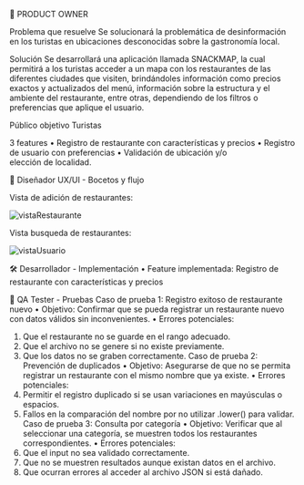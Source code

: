 👥 PRODUCT OWNER

Problema que resuelve 
Se solucionará la problemática de desinformación en los turistas en ubicaciones desconocidas sobre la gastronomía local. 

Solución
Se desarrollará una aplicación llamada SNACKMAP, la cual permitirá a los turistas acceder a un mapa con los restaurantes de las diferentes ciudades que visiten, brindándoles información como precios exactos y actualizados del menú, información sobre la estructura y el ambiente del restaurante, entre otras, dependiendo de los filtros o preferencias que aplique el usuario. 

Público objetivo
Turistas 

3 features 
• Registro de restaurante con características y precios 
• ⁠Registro de usuario con preferencias 
• ⁠Validación de ubicación y/o elección de localidad.


🎨 Diseñador UX/UI - Bocetos y flujo


Vista de adición de restaurantes: 


![vistaRestaurante](https://github.com/user-attachments/assets/bab2eb12-2e60-42e8-97e0-10c6fbe1f535)

Vista busqueda de restaurantes:


![vistaUsuario](https://github.com/user-attachments/assets/7af0234b-9498-4372-8081-b9da77b197e3)


🛠️ Desarrollador - Implementación
•	Feature implementada:  Registro de restaurante con características y precios


🔧 QA Tester - Pruebas
Caso de prueba 1: Registro exitoso de restaurante nuevo
•	Objetivo: Confirmar que se pueda registrar un restaurante nuevo con datos válidos sin inconvenientes.
•	Errores potenciales:
1.	Que el restaurante no se guarde en el rango adecuado.
2.	Que el archivo no se genere si no existe previamente.
3.	Que los datos no se graben correctamente.
Caso de prueba 2: Prevención de duplicados
•	Objetivo: Asegurarse de que no se permita registrar un restaurante con el mismo nombre que ya existe.
•	Errores potenciales:
1.	Permitir el registro duplicado si se usan variaciones en mayúsculas o espacios.
2.	Fallos en la comparación del nombre por no utilizar .lower() para validar.
Caso de prueba 3: Consulta por categoría
•	Objetivo: Verificar que al seleccionar una categoría, se muestren todos los restaurantes correspondientes.
•	Errores potenciales:
1.	Que el input no sea validado correctamente.
2.	Que no se muestren resultados aunque existan datos en el archivo.
3.	Que ocurran errores al acceder al archivo JSON si está dañado.
